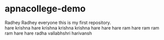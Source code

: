 # apnacollege-demo
Radhey Radhey everyone this is my first repository.
<br>
hare krishna hare krishna krishna krishna hare hare
hare ram hare ram ram ram hare hare radha vallabhshri harivansh
